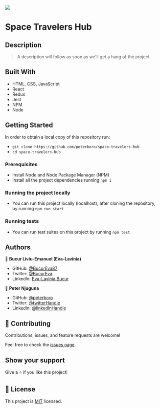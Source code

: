 ![](https://img.shields.io/badge/Microverse-blueviolet)

# Space Travelers Hub

## Description

> A description will follow as soon as we'll get a hang of the project

## Built With

- HTML, CSS, JavaScript
- React
- Redux
- Jest
- NPM
- Node

## Getting Started

In order to obtain a local copy of this repository run:

- `git clone https://github.com/peterboro/space-travelers-hub`
- `cd space-travelers-hub`

### Prerequisites

- Install Node and Node Package Manager (NPM)
- Install all the project dependencies running `npm i`

### Running the project locally

- You can run this project locally (localhost), after cloning the repository, by running `npm run start`

### Running tests

- You can run test suites on this project by running `npm test`

<!-- ## Live Demo -->

<!-- [Live Demo Link](https://bucureva87.github.io/cinema/dist/) -->

<!-- ## Live Preview -->

<!-- ![Live Preview](https://i.postimg.cc/cHncpKLv/Screenshot-from-2022-09-07-22-28-09.png) -->

<!-- ## Project video -->

<!-- [A video presentation of the project](https://streamable.com/8n3oyt) -->

## Authors

👤 **Bucur Liviu-Emanuel (Eva-Lavinia)**

- GitHub: [@BucurEva87](https://github.com/BucurEva87)
- Twitter: [@BucurEva](https://twitter.com/BucurEva)
- LinkedIn: [Eva-Lavinia Bucur](https://www.linkedin.com/in/eva-lavinia-bucur-89626b1b7)

👤 **Peter Njuguna**

- GitHub: [@peterboro](https://github.com/peterboro)
- Twitter: [@twitterHandle](address)
- LinkedIn: [@linkedInHandle](address)

## 🤝 Contributing

Contributions, issues, and feature requests are welcome!

Feel free to check the [issues page](../../issues/).

## Show your support

Give a ⭐️ if you like this project!

## 📝 License

This project is [MIT](./LICENSE) licensed.
